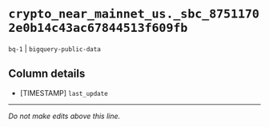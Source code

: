 # `crypto_near_mainnet_us._sbc_87511702e0b14c43ac67844513f609fb`
`bq-1` | `bigquery-public-data`

## Column details
* [TIMESTAMP] `last_update`

-------------------------------------------------------------------------------
*Do not make edits above this line.*

